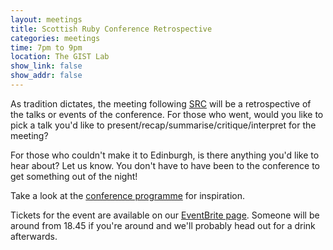 ```yaml
---
layout: meetings
title: Scottish Ruby Conference Retrospective
categories: meetings
time: 7pm to 9pm
location: The GIST Lab
show_link: false
show_addr: false
---
```



As tradition dictates, the meeting following [SRC](http://scottishrubyconference.com/) will be a retrospective of the talks or events of the conference. For those who went, would you like to pick a talk you'd like to present/recap/summarise/critique/interpret for the meeting?

For those who couldn't make it to Edinburgh, is there anything you'd like to hear about? Let us know. You don't have to have been to the conference to get something out of the night!

Take a look at the [conference programme](http://programme.scottishrubyconference.com/schedule) for inspiration.

Tickets for the event are available on our [EventBrite page](http://sheffieldruby1207.eventbrite.com/). Someone will be around from 18.45 if
you're around and we'll probably head out for a drink afterwards.
